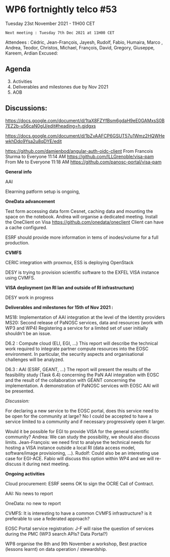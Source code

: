 #  WP6 fortnightly telco #53

Tuesday 23st November 2021 - 11H00 CET

	Next meeting : Tuesday 7th Dec 2021 at 11H00 CET

Attendees :  Cédric, Jean-François, Jayesh, Rudolf, Fabio, Humaira, Marco , Andrea, Teodor, Christos, Michael, François, David, Gregory, Giuseppe, Kareem, Ardian
Excused: 



## Agenda

3. Activities 
4. Deliverables and milestones due by Nov 2021
6. AOB

## Discussions:



https://docs.google.com/document/d/1taX8FZYfBsm6gdaH9eE0GAMxsS0B7EZ2b-u56caN0gU/edit#heading=h.gjdgxs



https://docs.google.com/document/d/1bZvAAFCP6GSUT57u1Wmz2HQWHewkhDdo9Ysa2u8qDYE/edit



https://github.com/damienbod/angular-auth-oidc-client
From Francois Sturma to Everyone 11:14 AM
https://github.com/ILLGrenoble/visa-pam
From Me to Everyone 11:18 AM
https://github.com/panosc-portal/visa-pam

**General info**

AAI

Elearning patform setup is ongoing, 

**OneData advancement**

Test form accessing data form Cesnet, caching data  and mounting the space on the notebook. Andrea will organise a dedicated meeting.
Install the OneClient on Visa https://github.com/onedata/oneclient
Client can have a cache configured.

ESRF should provide more information in tems of inodes/volume for a full production.

**CVMFS**

CERIC integration with proxmox, ESS is deploying OpenStack

DESY is trying to provision scientific software to the EXFEL VISA instance using CVMFS.

**VISA deployment (on RI lan and outside of RI infrastructure)**

DESY work in progress

**Deliverables and milestones for 15th of Nov 2021 :**

MS18: Implementation of AAI integration at the level of the Identity providers
MS20: Second release of PaNOSC services, data and resources (work with WP3 and WP4)
Registering a service for a limited set of user initially shouldn't be an issue.

D6.2 : Compute cloud (ELI, EGI, ...)
This report will describe the technical work required to integrate partner compute resources into the EOSC
environment. In particular, the security aspects and organisational challenges will be analyzed.

D6.3 : AAI (ESRF, GEANT, ...)
The report will present the results of the feasibility study (Task 6.4) concerning the PaN AAI integration with EOSC
and the result of the collaboration with GÉANT concerning the implementation. A demonstration of PaNOSC
services with EOSC AAI will be presented.

*Discussion:* 

For declaring a new service to the EOSC portal, does this service need to be open for the community at large?  No I could be accepted to have a service limited to a community and if necessary progressively open it larger. 

Would it be possible for EGI to provide VISA for the general scientific community? Andrea: We can study the possibility, we should also discuss limits. Jean-François: we need first to analyse the technical needs for hosting a VISA instance outside a local RI (data access model, software/image provisioning, ...). Rudolf: Could also be an interesting use case for EGI-ACE. Fabio will discuss this option within WP4 and we will re-discuss it during next meeting.

**Ongoing activities**

Cloud procurement: ESRF  seems OK to sign the OCRE Call of Contract.

AAI: No news to report

OneData: no new to report

CVMFS: It is interesting to have a common CVMFS infrastructure? is it preferable to use a federated approach?

EOSC Portal service registration: J-F will raise the question of services during the PMC (WP3 search APIs? Data Portal?)

 

WP8 organise the 8th and 9th November a workshop,  Best practice (lessons learnt) on data operation / stewardship. 
